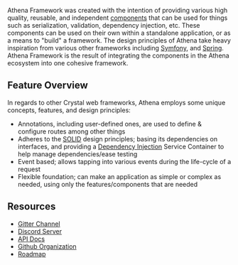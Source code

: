 Athena Framework was created with the intention of providing various high quality, reusable, and independent [components](components/README.md) that can be used for things such as serialization, validation, dependency injection, etc. These components can be used on their own within a standalone application, or as a means to "build" a framework. The design principles of Athena take heavy inspiration from various other frameworks including [Symfony](https://symfony.com/what-is-symfony), and [Spring](https://spring.io/why-spring). Athena Framework is the result of integrating the components in the Athena ecosystem into one cohesive framework.

## Feature Overview

In regards to other Crystal web frameworks, Athena employs some unique concepts, features, and design principles:

* Annotations, including user-defined ones, are used to define & configure routes among other things
* Adheres to the [SOLID](https://en.wikipedia.org/wiki/SOLID) design principles; basing its dependencies on interfaces, and providing a [Dependency Injection](https://en.wikipedia.org/wiki/Dependency_injection) Service Container to help manage dependencies/ease testing
* Event based; allows tapping into various events during the life-cycle of a request
* Flexible foundation; can make an application as simple or complex as needed, using only the features/components that are needed

## Resources

* [Gitter Channel](https://gitter.im/athena-frameworkcr/community)
* [Discord Server](https://discord.gg/TmDVPb3dmr)
* [API Docs](Routing/)
* [Github Organization](https://github.com/athena-framework)
* [Roadmap](https://app.gitkraken.com/glo/board/XtK9RMK6oAARECCq)
